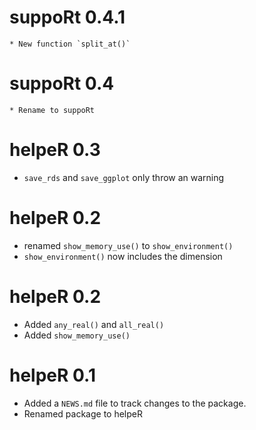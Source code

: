 # suppoRt 0.4.1
	* New function `split_at()`

# suppoRt 0.4
	* Rename to suppoRt
	
# helpeR 0.3
  * `save_rds` and `save_ggplot` only throw an warning

# helpeR 0.2
  * renamed  `show_memory_use()` to `show_environment()`
  * `show_environment()` now includes the dimension

# helpeR 0.2
  * Added `any_real()` and `all_real()`
  * Added `show_memory_use()`

# helpeR 0.1
  * Added a `NEWS.md` file to track changes to the package.
  * Renamed package to helpeR
